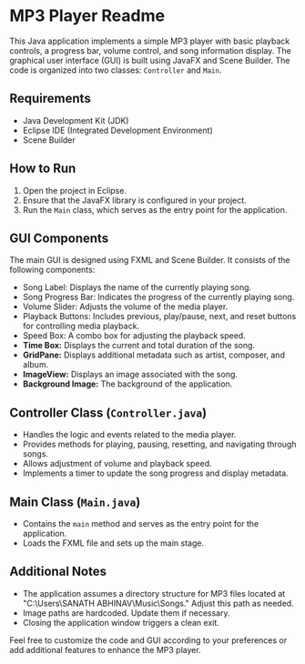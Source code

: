 # MP3 Player Readme

This Java application implements a simple MP3 player with basic playback controls, a progress bar, volume control, and song information display. The graphical user interface (GUI) is built using JavaFX and Scene Builder. The code is organized into two classes: `Controller` and `Main`.

## Requirements
- Java Development Kit (JDK)
- Eclipse IDE (Integrated Development Environment)
- Scene Builder

## How to Run
1. Open the project in Eclipse.
2. Ensure that the JavaFX library is configured in your project.
3. Run the `Main` class, which serves as the entry point for the application.

## GUI Components
The main GUI is designed using FXML and Scene Builder. It consists of the following components:

- Song Label: Displays the name of the currently playing song.
- Song Progress Bar: Indicates the progress of the currently playing song.
- Volume Slider: Adjusts the volume of the media player.
- Playback Buttons: Includes previous, play/pause, next, and reset buttons for controlling media playback.
- Speed Box: A combo box for adjusting the playback speed.
- **Time Box:** Displays the current and total duration of the song.
- **GridPane:** Displays additional metadata such as artist, composer, and album.
- **ImageView:** Displays an image associated with the song.
- **Background Image:** The background of the application.

## Controller Class (`Controller.java`)
- Handles the logic and events related to the media player.
- Provides methods for playing, pausing, resetting, and navigating through songs.
- Allows adjustment of volume and playback speed.
- Implements a timer to update the song progress and display metadata.

## Main Class (`Main.java`)
- Contains the `main` method and serves as the entry point for the application.
- Loads the FXML file and sets up the main stage.

## Additional Notes
- The application assumes a directory structure for MP3 files located at "C:\\Users\\SANATH ABHINAV\\Music\\Songs." Adjust this path as needed.
- Image paths are hardcoded. Update them if necessary.
- Closing the application window triggers a clean exit.

Feel free to customize the code and GUI according to your preferences or add additional features to enhance the MP3 player.
